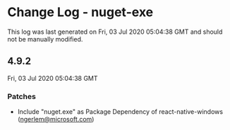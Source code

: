 # Change Log - nuget-exe

This log was last generated on Fri, 03 Jul 2020 05:04:38 GMT and should not be manually modified.

<!-- Start content -->

## 4.9.2

Fri, 03 Jul 2020 05:04:38 GMT

### Patches

- Include "nuget.exe" as Package Dependency of react-native-windows (ngerlem@microsoft.com)
